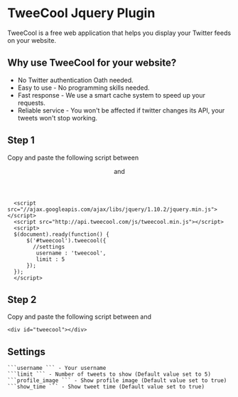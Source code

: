 # TweeCool Jquery Plugin

TweeCool is a free web application that helps you display your Twitter feeds on your website. 

## Why use TweeCool for your website?

* No Twitter authentication Oath needed.
* Easy to use - No programming skills needed.
* Fast response - We use a smart cache system to speed up your requests.
* Reliable service - You won't be affected if twitter changes its API, your tweets won't stop working.

## Step 1

Copy and paste the following script between <header> and </header>

```
  <script src="//ajax.googleapis.com/ajax/libs/jquery/1.10.2/jquery.min.js"></script>
  <script src="http://api.tweecool.com/js/tweecool.min.js"></script>
  <script>
  $(document).ready(function() {
      $('#tweecool').tweecool({
      	//settings
      	 username : 'tweecool', 
         limit : 5	
      });
  });
  </script>
```

## Step 2

Copy and paste the following script between <body> and </body>

```
<div id="tweecool"></div>
```

## Settings

    ```username ``` - Your username
    ```limit ``` - Number of tweets to show (Default value set to 5)
    ```profile_image ``` - Show profile image (Default value set to true)
    ```show_time ``` - Show tweet time (Default value set to true)

